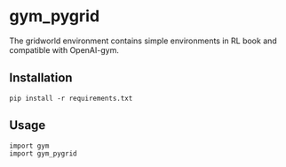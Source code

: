 # gym_pygrid

The gridworld environment contains simple environments in RL book and compatible with OpenAI-gym.

## Installation

```
pip install -r requirements.txt
```



## Usage

```
import gym
import gym_pygrid
```

